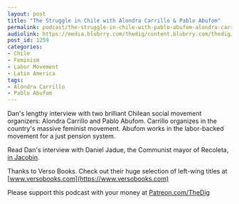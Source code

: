 ```yaml
---
layout: post
title: "The Struggle in Chile with Alondra Carrillo & Pablo Abufom"
permalink: podcast/the-struggle-in-chile-with-pablo-abufom-alondra-carrillo/
audiolink: https://media.blubrry.com/thedig/content.blubrry.com/thedig/The_Dig-EP_210-Chile.mp3
post_id: 1259
categories: 
- Chile
- Feminism
- Labor Movement
- Latin America
tags: 
- Alondra Carrillo
- Pablo Abufom
---
```


Dan's lengthy interview with two brilliant Chilean social movement organizers: Alondra Carrillo and Pablo Abufom. Carrillo organizes in the country's massive feminist movement. Abufom works in the labor-backed movement for a just pension system. 

Read Dan's interview with Daniel Jadue, the Communist mayor of Recoleta, 
[in 
Jacobin](https://jacobinmag.com/2019/04/communist-party-chile-left-governance-recoleta).

Thanks to Verso Books. Check out their huge selection of left-wing titles at 
[www.versobooks.com](https://www.versobooks.com)

Please support this podcast with your money at 
[Patreon.com/TheDig](https://Patreon.com/TheDig)